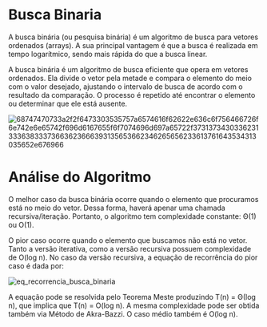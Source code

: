 # Busca Binaria

A busca binária (ou pesquisa binária) é um algoritmo de busca para vetores ordenados (arrays). A sua principal vantagem é que a busca é realizada em tempo logarítmico, sendo mais rápida do que a busca linear.

A busca binária é um algoritmo de busca eficiente que opera em vetores ordenados. Ela divide o vetor pela metade e compara o elemento do meio com o valor desejado, ajustando o intervalo de busca de acordo com o resultado da comparação. O processo é repetido até encontrar o elemento ou determinar que ele está ausente.

![68747470733a2f2f6473303535757a6574616f62622e636c6f756466726f6e742e6e65742f696d6167655f6f7074696d697a65722f373137343033623133363833373663623666393135653662346265656233613761643534313035652e676966](https://github.com/user-attachments/assets/7d1339d1-08c0-4627-8655-d5eb80743e60)

# Análise do Algoritmo
O melhor caso da busca binária ocorre quando o elemento que procuramos está no meio do vetor. Dessa forma, haverá apenar uma chamada recursiva/iteração. Portanto, o algoritmo tem complexidade constante: Θ(1) ou O(1).

O pior caso ocorre quando o elemento que buscamos não está no vetor. Tanto a versão iterativa, como a versão recursiva possuem complexidade de O(log n).
No caso da versão recursiva, a equação de recorrência do pior caso é dada por:

![eq_recorrencia_busca_binaria](https://github.com/user-attachments/assets/c9990b65-176a-4eef-81ad-84e62d36ac43)

A equação pode se resolvida pelo Teorema Meste produzindo T(n) = Θ(log n), que implica que T(n) = O(log n). A mesma complexidade pode ser obtida também via Método de Akra-Bazzi. O caso médio também é O(log n).


